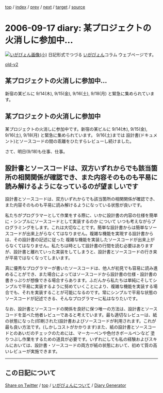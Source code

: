 [top](../index.html) 
 / [index](index.html) 
 / [prev](ig060913.html) 
 / [next](ig060920.html) 
 / [target](https://igapyon.github.io/diary/2006/ig060917.html) 
 / [source](https://github.com/igapyon/diary/blob/gh-pages/2006/ig060917.html.src.md) 

2006-09-17 diary: 某プロジェクトの火消しに参加中…
=====================================================================================================
[![いがぴょん画像(小)](https://igapyon.github.io/diary/images/iga200306s.jpg "いがぴょん")](https://igapyon.github.io/diary/memo/memoigapyon.html) 日記形式でつづる [いがぴょん](https://igapyon.github.io/diary/memo/memoigapyon.html)コラム ウェブページです。

[old-v2](ig060917-orig.html)

## 某プロジェクトの火消しに参加中…

新宿の某ビルに 9/14(木), 9/15(金), 9/16(土), 9/18(月) と緊急に集められています。


## 某プロジェクトの火消しに参加中

某プロジェクトの火消しに参加中です。新宿の某ビルに 9/14(木), 9/15(金), 9/16(土), 9/18(月) と緊急に集められています。
9/16(土)までは 設計書(ドキュメント)とソースコードの間の乖離をひたすらレビューし続けました。

さて、明日(9/18)も仕事、仕事。

## 設計書とソースコードは、双方いずれからでも該当箇所の相関関係が確認でき、また内容そのものも平易に読み解けるようになっているのが望ましいです

設計書とソースコードは、双方いずれからでも該当箇所の相関関係が確認でき、また内容そのものも平易に読み解けるようになっている状態が良いです。

私たちがプログラマーとして作業をする際に、いかに設計書の内容の仕様を簡単に・シンプルにソースコードとして実装するのか について いつも考えながらプログラミングをします。これは大切なことです。簡単な設計書からは簡単なソースコードが出来上がらなくてはなりません。複雑な機能を実現する設計書からは、その設計書の記述に従った 複雑な機能を実装したソースコードが出来上がらなくてはなりません。私たちは時として設計書の行間を読む必要はありますが、設計書と離れていった実装をしてしまうと、設計書とソースコードの行き来が平易ではなくなってしまいます。

真に優秀なプログラマーが書いたソースコードは、他人が初見でも容易に読み進めることができ、また場合によってはソースコードから設計書の仕様・設計書の書きっぷりが想像できる場合すらあります。ふだんから私たちは単純にそしてシンプルで平易に実装するように努めていくことにより、複雑な機能を実装する場合でも、それを実装することが可能になるのです。常にシンプルで平易な状態のソースコードが記述できる、そんなプログラマーに私はなりたいです。

なお、設計書とソースコードの関係を良好に保つ唯一の方法は、設計書とソースコードを並べた他者レビューであると考えています。最も適切なレビューは、紙の状態になった(印刷された)設計書およびソースコードが利用されます。これが最も良い方法です。(しかしコストがかかります)また、紙の設計書とソースコードとのあいだのチェックのためには、マーカーペンや色付きボールペンなど 塗りつぶし作業をするための道具が必要です。いずれにしても私の経験およびスキルにおいては、設計書・ソースコードの両方が紙の状態において、初めて質の高いレビューが実施できます。

----------------------------------------------------------------------------------------------------

## この日記について

[Share on Twitter](https://twitter.com/intent/tweet?hashtags=igapyon%2Cdiary%2C%E3%81%84%E3%81%8C%E3%81%B4%E3%82%87%E3%82%93&text=%E6%9F%90%E3%83%97%E3%83%AD%E3%82%B8%E3%82%A7%E3%82%AF%E3%83%88%E3%81%AE%E7%81%AB%E6%B6%88%E3%81%97%E3%81%AB%E5%8F%82%E5%8A%A0%E4%B8%AD%E2%80%A6&url=https%3A%2F%2Figapyon.github.io%2Fdiary%2F2006%2Fig060917.html) / [top](../index.html) / [いがぴょんについて](https://igapyon.github.io/diary/memo/memoigapyon.html) / [Diary Generator](https://github.com/igapyon/igapyonv3)
